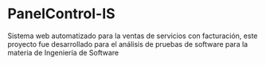 # PanelControl-IS
Sistema web automatizado para la ventas de servicios con facturación, este proyecto fue desarrollado para el análisis de pruebas de software para la materia de Ingeniería de Software
